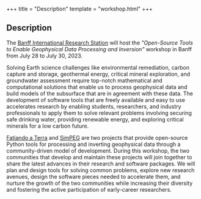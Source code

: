 +++
title = "Description"
template = "workshop.html"
+++

## Description

The [Banff International Research Station][birs] will host the _"Open-Source
Tools to Enable Geophysical Data Processing and Inversion"_ workshop in Banff
from July 28 to July 30, 2023.

Solving Earth science challenges like environmental remediation, carbon capture
and storage, geothermal energy, critical mineral exploration, and groundwater
assessment require top-notch mathematical and computational solutions that
enable us to process geophysical data and build models of the subsurface that
are in agreement with these data. The development of software tools that are
freely available and easy to use accelerates research by enabling students,
researchers, and industry professionals to apply them to solve relevant
problems involving securing safe drinking water, providing renewable energy,
and exploring critical minerals for a low carbon future.

[Fatiando a Terra][fatiando] and [SimPEG][simpeg]
are two projects that provide open-source Python tools for processing and
inverting geophysical data through a community-driven model of development.
During this workshop, the two communities that develop and maintain these
projects will join together to share the latest advances in their research and
software packages. We will plan and design tools for solving common problems,
explore new research avenues, design the software pieces needed to accelerate
them, and nurture the growth of the two communities while increasing their
diversity and fostering the active participation of early-career researchers.

[birs]: https://www.birs.ca
[fatiando]: https://www.fatiando.org
[simpeg]: https://www.simpeg.xyz
